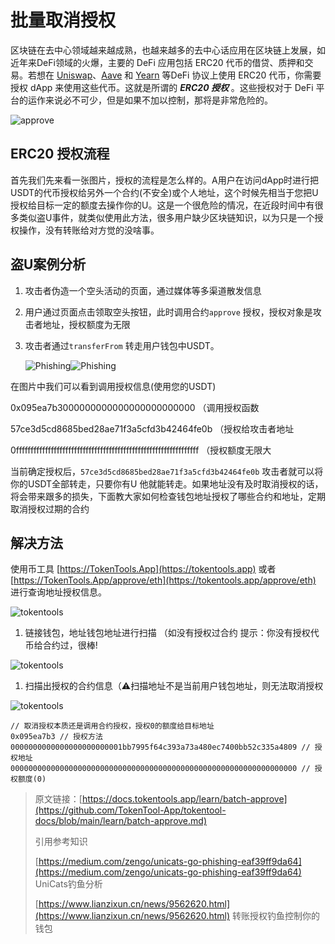# 批量取消授权

区块链在去中心领域越来越成熟，也越来越多的去中心话应用在区块链上发展，如近年来DeFi领域的火爆，主要的 DeFi 应用包括 ERC20 代币的借贷、质押和交易。若想在 [Uniswap](https://uniswap.org/)、[Aave](https://aave.com/) 和 [Yearn](https://yearn.finance/) 等DeFi 协议上使用 ERC20 代币，你需要授权 dApp 来使用这些代币。这就是所谓的 _**ERC20 授权**_ 。这些授权对于 DeFi 平台的运作来说必不可少，但是如果不加以控制，那将是非常危险的。

![approve](../.gitbook/assets/approve.png)

## ERC20 授权流程

首先我们先来看一张图片，授权的流程是怎么样的。A用户在访问dApp时进行把USDT的代币授权给另外一个合约\(不安全\)或个人地址，这个时候先相当于您把U授权给目标一定的额度去操作你的U。这是一个很危险的情况，在近段时间中有很多类似盗U事件，就类似使用此方法，很多用户缺少区块链知识，以为只是一个授权操作，没有转账给对方觉的没啥事。

## 盗U案例分析

1. 攻击者伪造一个空头活动的页面，通过媒体等多渠道散发信息
2. 用户通过页面点击领取空头按钮，此时调用合约`approve` 授权，授权对象是攻击者地址，授权额度为无限
3. 攻击者通过`transferFrom` 转走用户钱包中USDT。

   ![Phishing](../.gitbook/assets/Snipaste_2021-09-29_14-49-29.png)![Phishing](../.gitbook/assets/Snipaste_2021-09-29_14-51-41.png)

在图片中我们可以看到调用授权信息\(使用您的USDT\)

0x095ea7b3000000000000000000000000 （调用授权函数

57ce3d5cd8685bed28ae71f3a5cfd3b42464fe0b （授权给攻击者地址

0fffffffffffffffffffffffffffffffffffffffffffffffffffffffffffffff （授权额度无限大

当前确定授权后，`57ce3d5cd8685bed28ae71f3a5cfd3b42464fe0b` 攻击者就可以将你的USDT全部转走，只要你有U 他就能转走。如果地址没有及时取消授权的话，将会带来跟多的损失，下面教大家如何检查钱包地址授权了哪些合约和地址，定期取消授权过期的合约

## 解决方法

使用币工具 [https://TokenTools.App](https://tokentools.app) 或者 [https://TokenTools.App/approve/eth](https://tokentools.app/approve/eth) 进行查询地址授权信息。

![tokentools](../.gitbook/assets/Snipaste_2021-09-29_15-10-52.png)

1. 链接钱包，地址钱包地址进行扫描 （如没有授权过合约  提示：你没有授权代币给合约过，很棒!

![tokentools](../.gitbook/assets/Snipaste_2021-09-29_15-13-14.png)

1. 扫描出授权的合约信息（⚠️扫描地址不是当前用户钱包地址，则无法取消授权

![tokentools](../.gitbook/assets/Snipaste_2021-09-29_15-15-51.png)

```text
// 取消授权本质还是调用合约授权，授权0的额度给目标地址
0x095ea7b3 // 授权方法
0000000000000000000000001bb7995f64c393a73a480ec7400bb52c335a4809 // 授权地址
0000000000000000000000000000000000000000000000000000000000000000 // 授权额度(0)
```

> 原文链接：[https://docs.tokentools.app/learn/batch-approve](https://github.com/TokenTool-App/tokentool-docs/blob/main/learn/batch-approve.md)
>
> 引用参考知识
>
> [https://medium.com/zengo/unicats-go-phishing-eaf39ff9da64](https://medium.com/zengo/unicats-go-phishing-eaf39ff9da64) UniCats钓鱼分析
>
> [https://www.lianzixun.cn/news/9562620.html](https://www.lianzixun.cn/news/9562620.html) 转账授权钓鱼控制你的钱包

